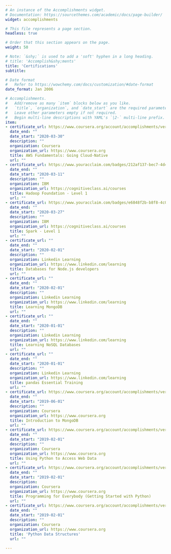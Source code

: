 ```yaml
---
# An instance of the Accomplishments widget.
# Documentation: https://sourcethemes.com/academic/docs/page-builder/
widget: accomplishments

# This file represents a page section.
headless: true

# Order that this section appears on the page.
weight: 50

# Note: `&shy;` is used to add a 'soft' hyphen in a long heading.
# title: 'Accomplish&shy;ments'
title: 'Certifications'
subtitle:

# Date format
#   Refer to https://wowchemy.com/docs/customization/#date-format
date_format: Jan 2006

# Accomplishments.
#   Add/remove as many `item` blocks below as you like.
#   `title`, `organization`, and `date_start` are the required parameters.
#   Leave other parameters empty if not required.
#   Begin multi-line descriptions with YAML's `|2-` multi-line prefix.
item:
- certificate_url: https://www.coursera.org/account/accomplishments/verify/Z5T8MEAAZTP3
  date_end: ""
  date_start: "2020-03-30"
  description: ""
  organization: Coursera
  organization_url: https://www.coursera.org
  title: AWS Fundamentals: Going Cloud-Native
  url: ""
- certificate_url: https://www.youracclaim.com/badges/212af137-bec7-4d46-9899-824372648901/linked_in_profile
  date_end: ""
  date_start: "2020-03-11"
  description: ""
  organization: IBM 
  organization_url: https://cognitiveclass.ai/courses
  title: Hadoop Foundation - Level 1
  url: ""
- certificate_url: https://www.youracclaim.com/badges/e6848f2b-b8f8-4c09-9386-14f3caab73ae/linked_in_profile
  date_end: ""
  date_start: "2020-03-27"
  description: ""
  organization: IBM 
  organization_url: https://cognitiveclass.ai/courses
  title: Spark - Level 1
  url: ""
- certificate_url: ""
  date_end: ""
  date_start: "2020-02-01"
  description: ""
  organization: Linkedin Learning
  organization_url: https://www.linkedin.com/learning
  title: Databases for Node.js developers
  url: ""
- certificate_url: ""
  date_end: ""
  date_start: "2020-02-01"
  description: ""
  organization: Linkedin Learning
  organization_url: https://www.linkedin.com/learning
  title: Learning MongoDB
  url: ""
- certificate_url: ""
  date_end: ""
  date_start: "2020-01-01"
  description: ""
  organization: Linkedin Learning
  organization_url: https://www.linkedin.com/learning
  title: Learning NoSQL Databases
  url: ""
- certificate_url: ""
  date_end: ""
  date_start: "2020-01-01"
  description: ""
  organization: Linkedin Learning
  organization_url: https://www.linkedin.com/learning
  title: pandas Essential Training
  url: ""
- certificate_url: https://www.coursera.org/account/accomplishments/verify/KWMBRYNACFM4
  date_end: ""
  date_start: "2019-06-01"
  description: ""
  organization: Coursera
  organization_url: https://www.coursera.org
  title: Introduction to MongoDB
  url: ""
- certificate_url: https://www.coursera.org/account/accomplishments/verify/LUKWH5C6LDGK
  date_end: ""
  date_start: "2019-02-01"
  description: ""
  organization: Coursera
  organization_url: https://www.coursera.org
  title: Using Python to Access Web Data
  url: ""
- certificate_url: https://www.coursera.org/account/accomplishments/verify/B4R2FN6EAA3T
  date_end: ""
  date_start: "2019-02-01"
  description: 
  organization: Coursera
  organization_url: https://www.coursera.org
  title: Programming for Everybody (Getting Started with Python)
  url: ""
- certificate_url: https://www.coursera.org/account/accomplishments/verify/LHRU34LSYYVL
  date_end: ""
  date_start: "2019-02-01"
  description: ""
  organization: Coursera
  organization_url: https://www.coursera.org
  title: 'Python Data Structures'
  url: ""
  
---
```

